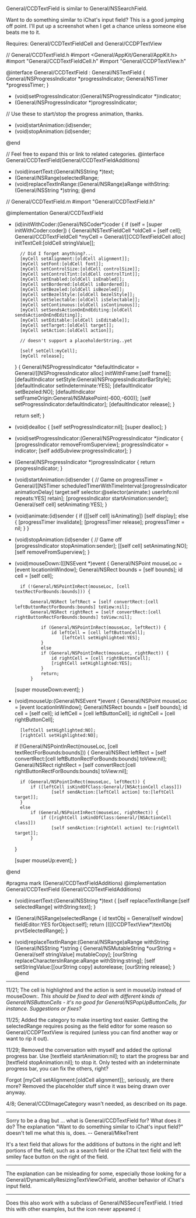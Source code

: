 General/CCDTextField is similar to General/NSSearchField.

Want to do something similar to iChat's input field? This is a good jumping off point. I'll put up a screenshot when I get a chance unless someone else beats me to it.

Requires: General/CCDTextFieldCell and General/CCDPTextView

    
// General/CCDTextField.h
#import <General/AppKit/General/AppKit.h>
#import "General/CCDTextFieldCell.h"
#import "General/CCDPTextView.h"

@interface General/CCDTextField : General/NSTextField
{
    General/NSProgressIndicator *progressIndicator;
    General/NSTimer *progressTimer;
}

- (void)setProgressIndicator:(General/NSProgressIndicator *)indicator;
- (General/NSProgressIndicator *)progressIndicator;

// Use these to start/stop the progress animation, thanks.
- (void)startAnimation:(id)sender;
- (void)stopAnimation:(id)sender;

@end

// Feel free to expand this or link to related categories.
@interface General/CCDTextField(General/CCDTextFieldAdditions)
- (void)insertText:(General/NSString *)text;
- (General/NSRange)selectedRange;
- (void)replaceTextInRange:(General/NSRange)aRange withString:(General/NSString *)string;
@end


    
// General/CCDTextField.m
#import "General/CCDTextField.h"

@implementation General/CCDTextField

- (id)initWithCoder:(General/NSCoder*)coder {
    if (self = [super initWithCoder:coder]) {
        General/NSTextFieldCell *oldCell = [self cell];
        General/CCDTextFieldCell *myCell = General/[[CCDTextFieldCell alloc] initTextCell:[oldCell stringValue]];

        // Did I forget anything?...
        [myCell setAlignment:[oldCell alignment]];
        [myCell setFont:[oldCell font]];
        [myCell setControlSize:[oldCell controlSize]];
        [myCell setControlTint:[oldCell controlTint]];
        [myCell setEnabled:[oldCell isEnabled]];
        [myCell setBordered:[oldCell isBordered]];
        [myCell setBezeled:[oldCell isBezeled]];
        [myCell setBezelStyle:[oldCell bezelStyle]];
        [myCell setSelectable:[oldCell isSelectable]];
        [myCell setContinuous:[oldCell isContinuous]];
        [myCell setSendsActionOnEndEditing:[oldCell sendsActionOnEndEditing]];
        [myCell setEditable:[oldCell isEditable]];
        [myCell setTarget:[oldCell target]];
        [myCell setAction:[oldCell action]];

        // doesn't support a placeholderString..yet
        
        [self setCell:myCell];
        [myCell release];
    }
    {
        General/NSProgressIndicator *defaultIndicator = General/[[NSProgressIndicator alloc] initWithFrame:[self frame]];
        [defaultIndicator setStyle:General/NSProgressIndicatorBarStyle];
        [defaultIndicator setIndeterminate:YES];
        [defaultIndicator setBezeled:NO];
        [defaultIndicator setFrameOrigin:General/NSMakePoint(-600,-600)];
        [self setProgressIndicator:defaultIndicator];
        [defaultIndicator release];
    }

    return self;
}

- (void)dealloc
{
    [self setProgressIndicator:nil];
    [super dealloc];
}
 
- (void)setProgressIndicator:(General/NSProgressIndicator *)indicator
{
    [progressIndicator removeFromSuperview];
    progressIndicator = indicator;
    [self addSubview:progressIndicator];
}
- (General/NSProgressIndicator *)progressIndicator
{
    return progressIndicator;
}

- (void)startAnimation:(id)sender
{ // Game on
    progressTimer = General/[[NSTimer scheduledTimerWithTimeInterval:[progressIndicator animationDelay] target:self selector:@selector(animate:) userInfo:nil repeats:YES] retain];
    [progressIndicator startAnimation:sender];
    General/self cell] setAnimating:YES];
}
- (void)animate:(id)sender
{
    if ([[self cell] isAnimating]) [self display];
    else
    {
        [progressTimer invalidate];
        [progressTimer release];
         progressTimer = nil;
    }
}
- (void)stopAnimation:(id)sender
{ // Game off    
    [progressIndicator stopAnimation:sender];
    [[self cell] setAnimating:NO];
    [self removeFromSuperview];
}

- (void)mouseDown:([[NSEvent *)event
{
    General/NSPoint mouseLoc = [event locationInWindow];
    General/NSRect bounds = [self bounds];
        id cell = [self cell];

        if (!General/NSPointInRect(mouseLoc, [cell textRectForBounds:bounds])) {
            
            General/NSRect leftRect = [self convertRect:[cell leftButtonRectForBounds:bounds] toView:nil];
            General/NSRect rightRect = [self convertRect:[cell rightButtonRectForBounds:bounds] toView:nil];
                
                if (General/NSPointInRect(mouseLoc, leftRect)) {
                    id leftCell = [cell leftButtonCell];
                        [leftCell setHighlighted:YES];
                }
                else
                if (General/NSPointInRect(mouseLoc, rightRect)) {
                    id rightCell = [cell rightButtonCell];
                    [rightCell setHighlighted:YES];
                }
                return;
            }
     
     [super mouseDown:event];
}

- (void)mouseUp:(General/NSEvent *)event
{
    General/NSPoint mouseLoc = [event locationInWindow];
    General/NSRect bounds = [self bounds];
    id cell = [self cell];
    id leftCell = [cell leftButtonCell];
    id rightCell = [cell rightButtonCell];
    
        [leftCell setHighlighted:NO];
        [rightCell setHighlighted:NO];
    
    if (!General/NSPointInRect(mouseLoc, [cell textRectForBounds:bounds])) {
        General/NSRect leftRect = [self convertRect:[cell leftButtonRectForBounds:bounds] toView:nil];
        General/NSRect rightRect = [self convertRect:[cell rightButtonRectForBounds:bounds] toView:nil];
        
        if (General/NSPointInRect(mouseLoc, leftRect)) {
            if ([leftCell isKindOfClass:General/[NSActionCell class]])
                    [self sendAction:[leftCell action] to:[leftCell target]];
        }
        else
            if (General/NSPointInRect(mouseLoc, rightRect)) {
                if ([rightCell isKindOfClass:General/[NSActionCell class]])
                    [self sendAction:[rightCell action] to:[rightCell target]];
            }
    }
    
    [super mouseUp:event];
}

@end

#pragma mark (General/CCDTextFieldAdditions)
@implementation General/CCDTextField (General/CCDTextFieldAdditions)
- (void)insertText:(General/NSString *)text
{
    [self replaceTextInRange:[self selectedRange] withString:text];
}
- (General/NSRange)selectedRange
{
    id textObj = General/self window] fieldEditor:YES forObject:self];
    return [([[CCDPTextView*)textObj prvtSelectedRange];
}

- (void)replaceTextInRange:(General/NSRange)aRange withString:(General/NSString *)string
{
    General/NSMutableString *ourString = General/self stringValue] mutableCopy];
    [ourString replaceCharactersInRange:aRange withString:string];
    [self setStringValue:[[ourString copy] autorelease;
    [ourString release];
}
@end


----
11/21; The cell is highlighted and the action is sent in     mouseUp instead of     mouseDown:.
*This should be fixed to deal with different kinds of General/NSButtonCells - it's no good for General/NSPopUpButtonCells, for instance. Suggestions or fixes?*

11/25; Added the category to make inserting text easier. Getting the selectedRange requires posing as the field editor for some reason so General/CCDPTextView is required (unless you can find another way or want to rip it out).

11/29; Removed the conversation with myself and added the optional progress bar. Use     [textfield startAnimation:nil]; to start the progress bar and     [textfield stopAnimation:nil]; to stop it. Only tested with an indeterminate progress bar, you can fix the others, right?

Forgot     [myCell setAlignment:[oldCell alignment]];, seriously, are there more? Removed the placeholder stuff since it was being drawn over anyway.

4/8; General/CCDImageCategory wasn't needed, as described on its page.

----

Sorry to be a drag but ... what is General/CCDTextField for? What does it do? The explanation "Want to do something similar to iChat's input field?" doesn't tell me what this is, does. -- General/MikeTrent

It's a text field that allows for the additions of buttons in the right and left portions of the field, such as a search field or the iChat text field with the smiley face button on the right of the field.

----

The explanation can be misleading for some, especially those looking for a General/DynamicallyResizingTextViewOrField, another behavior of iChat's input field. 

----

Does this also work with a subclass of General/NSSecureTextField. I tried this with other examples, but the icon never appeared :(